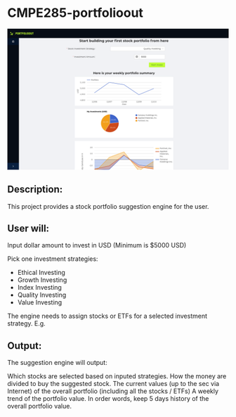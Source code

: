 # CMPE285-portfolioout

![Dashboard](./img/demo.png)

## Description:
This project provides a stock portfolio suggestion engine for the user.

## User will:
Input dollar amount to invest in USD (Minimum is $5000 USD)

Pick one investment strategies:
- Ethical Investing
- Growth Investing
- Index Investing
- Quality Investing
- Value Investing

The engine needs to assign stocks or ETFs for a selected investment strategy. E.g.

## Output:
The suggestion engine will output:

Which stocks are selected based on inputed strategies.
How the money are divided to buy the suggested stock.
The current values (up to the sec via Internet) of the overall portfolio (including all the stocks / ETFs)
A weekly trend of the portfolio value. In order words, keep 5 days history of the overall portfolio value.